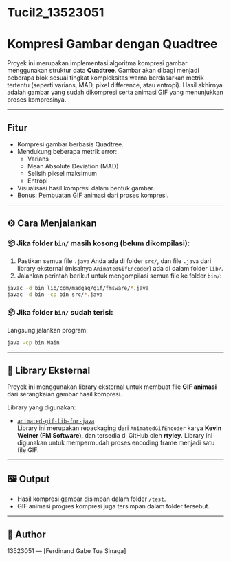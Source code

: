 # Tucil2_13523051

# Kompresi Gambar dengan Quadtree

Proyek ini merupakan implementasi algoritma kompresi gambar menggunakan struktur data **Quadtree**. Gambar akan dibagi menjadi beberapa blok sesuai tingkat kompleksitas warna berdasarkan metrik tertentu (seperti varians, MAD, pixel difference, atau entropi). Hasil akhirnya adalah gambar yang sudah dikompresi serta animasi GIF yang menunjukkan proses kompresinya.

---

## Fitur

- Kompresi gambar berbasis Quadtree.
- Mendukung beberapa metrik error:
  - Varians
  - Mean Absolute Deviation (MAD)
  - Selisih piksel maksimum
  - Entropi
- Visualisasi hasil kompresi dalam bentuk gambar.
- Bonus: Pembuatan GIF animasi dari proses kompresi.

---

## ⚙️ Cara Menjalankan

### 📦 Jika folder `bin/` masih kosong (belum dikompilasi):
1. Pastikan semua file `.java` Anda ada di folder `src/`, dan file `.java` dari library eksternal (misalnya `AnimatedGifEncoder`) ada di dalam folder `lib/`.
2. Jalankan perintah berikut untuk mengompilasi semua file ke folder `bin/`:

```bash
javac -d bin lib/com/madgag/gif/fmsware/*.java
javac -d bin -cp bin src/*.java
```

### 📦 Jika folder `bin/` sudah terisi:
Langsung jalankan program:

```bash
java -cp bin Main
```

---

## 🧩 Library Eksternal

Proyek ini menggunakan library eksternal untuk membuat file **GIF animasi** dari serangkaian gambar hasil kompresi.

Library yang digunakan:

- [`animated-gif-lib-for-java`](https://github.com/rtyley/animated-gif-lib-for-java)  
  Library ini merupakan repackaging dari `AnimatedGifEncoder` karya **Kevin Weiner (FM Software)**, dan tersedia di GitHub oleh **rtyley**. Library ini digunakan untuk mempermudah proses encoding frame menjadi satu file GIF.

---

## 🖼️ Output

- Hasil kompresi gambar disimpan dalam folder `/test`.
- GIF animasi progres kompresi juga tersimpan dalam folder tersebut.

---

## 👤 Author

13523051 — [Ferdinand Gabe Tua Sinaga]
